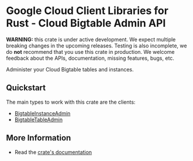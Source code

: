# Google Cloud Client Libraries for Rust - Cloud Bigtable Admin API

<!-- Code generated by sidekick. DO NOT EDIT. -->

**WARNING:** this crate is under active development. We expect multiple breaking
changes in the upcoming releases. Testing is also incomplete, we do **not**
recommend that you use this crate in production. We welcome feedback about the
APIs, documentation, missing features, bugs, etc.

Administer your Cloud Bigtable tables and instances.

## Quickstart

The main types to work with this crate are the clients:

- [BigtableInstanceAdmin]
- [BigtableTableAdmin]

## More Information

- Read the [crate's documentation](https://docs.rs/google-cloud-bigtable-admin-v2/latest/google-cloud-bigtable-admin-v2)

[BigtableInstanceAdmin]: https://docs.rs/google-cloud-bigtable-admin-v2/latest/google_cloud_bigtable_admin_v2/client/struct.BigtableInstanceAdmin.html
[BigtableTableAdmin]: https://docs.rs/google-cloud-bigtable-admin-v2/latest/google_cloud_bigtable_admin_v2/client/struct.BigtableTableAdmin.html
